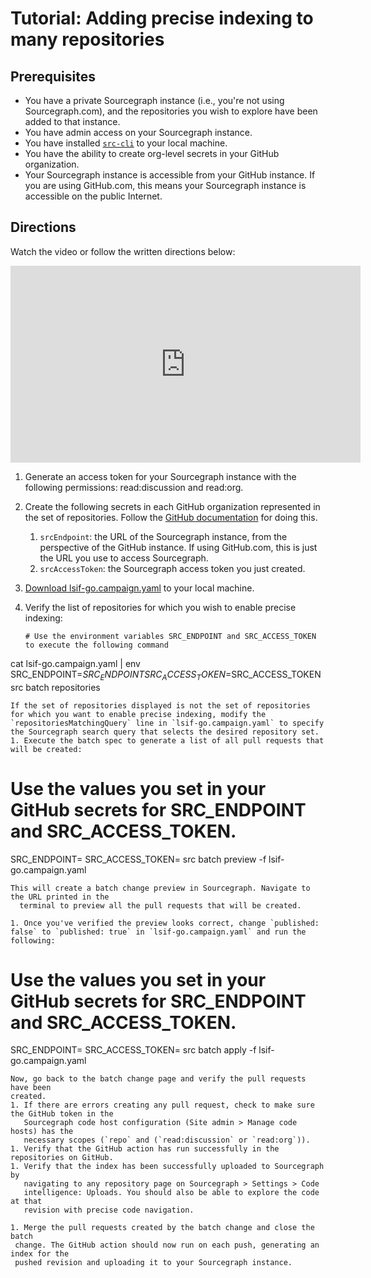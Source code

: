 # Tutorial: Adding precise indexing to many repositories

## Prerequisites

* You have a private Sourcegraph instance (i.e., you're not using
  Sourcegraph.com), and the repositories you wish to explore have been added to
  that instance.
* You have admin access on your Sourcegraph instance.
* You have installed [`src-cli`](https://github.com/sourcegraph/src-cli) to your local machine.
* You have the ability to create org-level secrets in your GitHub organization.
* Your Sourcegraph instance is accessible from your GitHub instance. If you are
  using GitHub.com, this means your Sourcegraph instance is accessible on the
  public Internet.

## Directions

Watch the video or follow the written directions below:

<iframe width="560" height="315" src="https://www.youtube.com/embed/tfk3nwvltAw" frameborder="0" allow="accelerometer; autoplay; clipboard-write; encrypted-media; gyroscope; picture-in-picture" allowfullscreen></iframe>

1. Generate an access token for your Sourcegraph instance with the following permissions: read:discussion and read:org.
  1. Create the following secrets in each GitHub organization represented in the
     set of repositories. Follow the [GitHub
     documentation](https://docs.github.com/en/free-pro-team@latest/actions/reference/encrypted-secrets#creating-encrypted-secrets-for-an-organization)
     for doing this.
     1. `srcEndpoint`: the URL of the Sourcegraph instance, from the perspective
        of the GitHub instance. If using GitHub.com, this is just the URL you use
        to access Sourcegraph.
     1. `srcAccessToken`: the Sourcegraph access token you just created.

1. [Download lsif-go.campaign.yaml](https://raw.githubusercontent.com/sourcegraph/snippets/main/lsif/lsif-go.campaign.yaml) to your local machine.

1. Verify the list of repositories for which you wish to enable precise indexing:
   ```
   # Use the environment variables SRC_ENDPOINT and SRC_ACCESS_TOKEN to execute the following command
cat lsif-go.campaign.yaml | env SRC_ENDPOINT=$SRC_ENDPOINT SRC_ACCESS_TOKEN=$SRC_ACCESS_TOKEN src batch repositories
   ```
   If the set of repositories displayed is not the set of repositories for which you want to enable precise indexing, modify the `repositoriesMatchingQuery` line in `lsif-go.campaign.yaml` to specify the Sourcegraph search query that selects the desired repository set.
1. Execute the batch spec to generate a list of all pull requests that will be created:
   ```
   # Use the values you set in your GitHub secrets for SRC_ENDPOINT and SRC_ACCESS_TOKEN.
   SRC_ENDPOINT= SRC_ACCESS_TOKEN= src batch preview -f lsif-go.campaign.yaml
   ```
   This will create a batch change preview in Sourcegraph. Navigate to the URL printed in the
     terminal to preview all the pull requests that will be created.

1. Once you've verified the preview looks correct, change `published: false` to `published: true` in `lsif-go.campaign.yaml` and run the following:
  ```
   # Use the values you set in your GitHub secrets for SRC_ENDPOINT and SRC_ACCESS_TOKEN.
  SRC_ENDPOINT= SRC_ACCESS_TOKEN= src batch apply -f lsif-go.campaign.yaml
  ```
  Now, go back to the batch change page and verify the pull requests have been
  created.
  1. If there are errors creating any pull request, check to make sure the GitHub token in the
     Sourcegraph code host configuration (Site admin > Manage code hosts) has the
     necessary scopes (`repo` and (`read:discussion` or `read:org`)).
  1. Verify that the GitHub action has run successfully in the repositories on GitHub.
  1. Verify that the index has been successfully uploaded to Sourcegraph by
     navigating to any repository page on Sourcegraph > Settings > Code
     intelligence: Uploads. You should also be able to explore the code at that
     revision with precise code navigation.

1. Merge the pull requests created by the batch change and close the batch
   change. The GitHub action should now run on each push, generating an index for the
   pushed revision and uploading it to your Sourcegraph instance.
